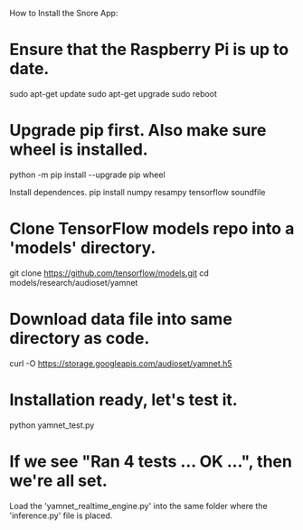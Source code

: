 How to Install the Snore App:

# Ensure that the Raspberry Pi is up to date.
sudo apt-get update
sudo apt-get upgrade
sudo reboot

# Upgrade pip first. Also make sure wheel is installed.
python -m pip install --upgrade pip wheel

Install dependences.
pip install numpy resampy tensorflow soundfile

# Clone TensorFlow models repo into a 'models' directory.
git clone https://github.com/tensorflow/models.git
cd models/research/audioset/yamnet
# Download data file into same directory as code.
curl -O https://storage.googleapis.com/audioset/yamnet.h5

# Installation ready, let's test it.
python yamnet_test.py
# If we see "Ran 4 tests ... OK ...", then we're all set.

Load the 'yamnet_realtime_engine.py' into the same folder where the 'inference.py' file is placed. 
